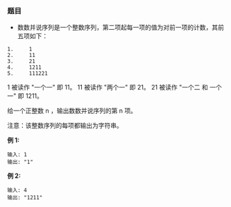 ### 题目
* 数数并说序列是一个整数序列，第二项起每一项的值为对前一项的计数，其前五项如下：
```
1.     1
2.     11
3.     21
4.     1211
5.     111221
```

1 被读作 "一个一" 即 11。
11 被读作  "两个一" 即 21。
21 被读作  "一个二 和 一个一" 即 1211。

给一个正整数 n ，输出数数并说序列的第 n 项。

注意：该整数序列的每项都输出为字符串。

**例 1:**
```
输入: 1
输出: "1"
```

**例 2:**
```
输入: 4
输出: "1211"
```

